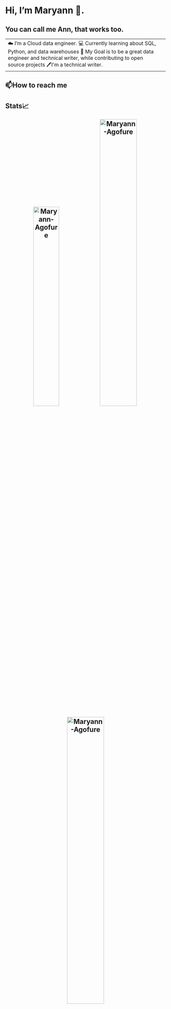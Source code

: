 # Hi, I’m Maryann 👀. 
## You can call me Ann, that works too.
<table>
<tr>
  <td valign="center">
    ☁️ I’m a Cloud data engineer.  💻 Currently learning about SQL, Python, and data warehouses  🎯 My Goal is to be a great data engineer and technical writer, while contributing to open source projects  🖊️I'm a technical writer.
<td >
 </table>
  
## 📫How to reach me
  
  
  
  ## Stats📈 <p align="center"> <img width="40%" src="https://github-readme-stats.vercel.app/api/top-langs?username=Maryann-Agofure&show_icons=true&theme=dracula&title_color=ff8000&text_color=ffffff&bg_color=6a6a6a&locale=en&layout=compact&hide_border=true" alt="Maryann-Agofure" />  <img width="48%" src="https://github-readme-stats.vercel.app/api?username=Maryann-Agofure&show_icons=true&theme=dracula&title_color=ff8000&text_color=ffffff&bg_color=6a6a6a&locale=en&hide_border=true" alt="Maryann-Agofure" /> <img width="48%" src="https://github-readme-streak-stats.herokuapp.com/?user=Maryann-Agofure&theme=highcontrast&hide_border=true" alt="Maryann-Agofure" /> </p>


<!---
Maryann-Agofure/Maryann-Agofure is a ✨ special ✨ repository because its `README.md` (this file) appears on your GitHub profile.
You can click the Preview link to take a look at your changes.
--->
